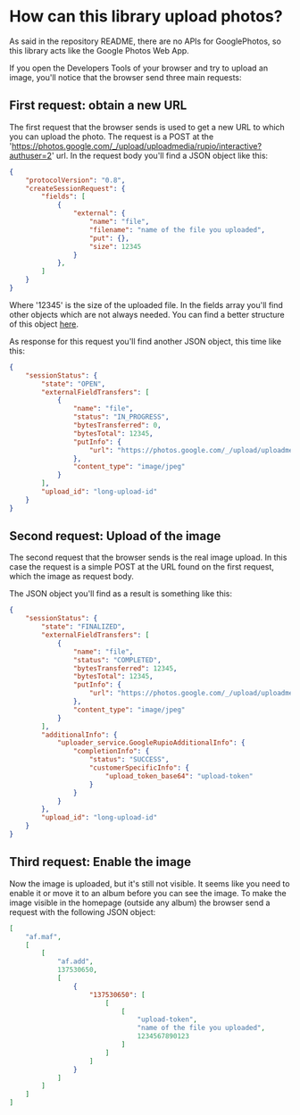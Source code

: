 # How can this library upload photos?
As said in the repository README, there are no APIs for GooglePhotos, so this library acts
like the Google Photos Web App.

If you open the Developers Tools of your browser and try to upload an image, you'll notice
that the browser send three main requests:


## First request: obtain a new URL
The first request that the browser sends is used to get a new URL to which you can upload
the photo.
The request is a POST at the 'https://photos.google.com/_/upload/uploadmedia/rupio/interactive?authuser=2' url.
In the request body you'll find a JSON object like this:

```json
{
	"protocolVersion": "0.8",
	"createSessionRequest": {
		"fields": [
			{
				"external": {
					"name": "file",
					"filename": "name of the file you uploaded",
					"put": {},
					"size": 12345
				}
			},
		]
	}
}
```

Where '12345' is the size of the uploaded file. In the fields array you'll find other objects
 which are not always needed. You can find a better structure of this object [here](https://github.com/3846masa/upload-gphotos/blob/master/src/utils/request-json-template-generator.js).
 

As response for this request you'll find another JSON object, this time like this:
```json
{
	"sessionStatus": {
		"state": "OPEN",
		"externalFieldTransfers": [
			{
				"name": "file",
				"status": "IN_PROGRESS",
				"bytesTransferred": 0,
				"bytesTotal": 12345,
				"putInfo": {
					"url": "https://photos.google.com/_/upload/uploadmedia/rupio/interactive?authuser=0&upload_id=long-upload-id&file_id=000"
				},
				"content_type": "image/jpeg"
			}
		],
		"upload_id": "long-upload-id"
	}
}
```

## Second request: Upload of the image
The second request that the browser sends is the real image upload.
In this case the request is a simple POST at the URL found on the first request, which the image as 
request body.

The JSON object you'll find as a result is something like this:
```json
{
	"sessionStatus": {
		"state": "FINALIZED",
		"externalFieldTransfers": [
			{
				"name": "file",
				"status": "COMPLETED",
				"bytesTransferred": 12345,
				"bytesTotal": 12345,
				"putInfo": {
					"url": "https://photos.google.com/_/upload/uploadmedia/rupio/interactive?authuser=0&upload_id=long-upload-id&file_id=000"
				},
				"content_type": "image/jpeg"
			}
		],
		"additionalInfo": {
			"uploader_service.GoogleRupioAdditionalInfo": {
				"completionInfo": {
					"status": "SUCCESS",
					"customerSpecificInfo": {
						"upload_token_base64": "upload-token"
					}
				}
			}
		},
		"upload_id": "long-upload-id"
	}
}
```

## Third request: Enable the image
Now the image is uploaded, but it's still not visible. It seems like you need to enable it or move it to an album before
you can see the image.
To make the image visible in the homepage (outside any album) the browser send a request with the following JSON object:
```json
[
	"af.maf",
	[
		[
			"af.add",
			137530650,
			[
				{
					"137530650": [
						[
							[
								"upload-token",
								"name of the file you uploaded",
								1234567890123
							]
						]
					]
				}
			]
		]
	]
]
```